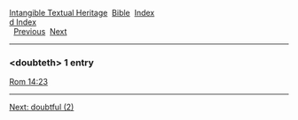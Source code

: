 [Intangible Textual Heritage](../../index)  [Bible](../index) 
[Index](index)   
[d Index](_d_)  
  [Previous](c03345)  [Next](c03347) 

------------------------------------------------------------------------

### &lt;doubteth&gt; 1 entry

[Rom 14:23](../kjv/rom014.htm#023)  

------------------------------------------------------------------------

[Next: doubtful (2)](c03347)
